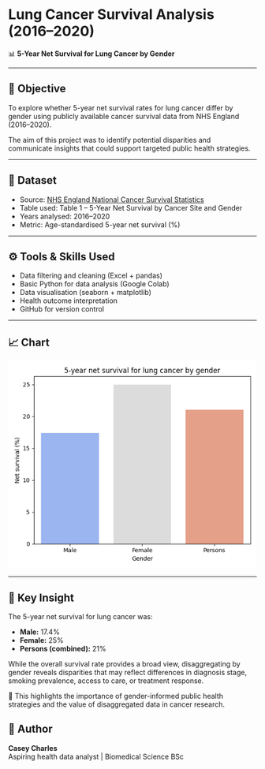 # Lung Cancer Survival Analysis (2016–2020)

📊 **5-Year Net Survival for Lung Cancer by Gender**

---

## 🧠 Objective

To explore whether 5-year net survival rates for lung cancer differ by gender using publicly available cancer survival data from NHS England (2016–2020).

The aim of this project was to identify potential disparities and communicate insights that could support targeted public health strategies.

---

## 📁 Dataset

- Source: [NHS England National Cancer Survival Statistics](https://www.cancerdata.nhs.uk/)
- Table used: Table 1 – 5-Year Net Survival by Cancer Site and Gender
- Years analysed: 2016–2020
- Metric: Age-standardised 5-year net survival (%)

---

## ⚙️ Tools & Skills Used

- Data filtering and cleaning (Excel + pandas)
- Basic Python for data analysis (Google Colab)
- Data visualisation (seaborn + matplotlib)
- Health outcome interpretation
- GitHub for version control

---

## 📈 Chart

![Lung Cancer Chart](lung_cancer_survival_by_gender.png)

---

## 💬 Key Insight

The 5-year net survival for lung cancer was:
- **Male:** 17.4%  
- **Female:** 25%  
- **Persons (combined):** 21%

While the overall survival rate provides a broad view, disaggregating by gender reveals disparities that may reflect differences in diagnosis stage, smoking prevalence, access to care, or treatment response.

📌 This highlights the importance of gender-informed public health strategies and the value of disaggregated data in cancer research.


## 📎 Author

**Casey Charles**  
Aspiring health data analyst | Biomedical Science BSc  
